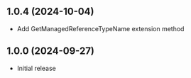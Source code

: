 ## 1.0.4 (2024-10-04)

* Add GetManagedReferenceTypeName extension method

## 1.0.0 (2024-09-27)

* Initial release